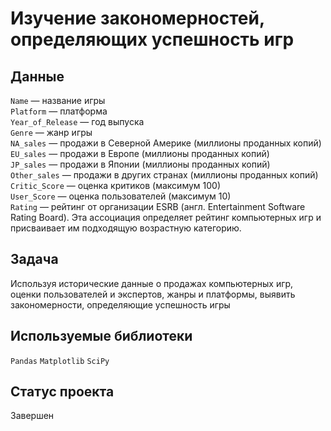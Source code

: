 # Изучение закономерностей, определяющих успешность игр

## Данные

`Name` — название игры\
`Platform` — платформа\
`Year_of_Release` — год выпуска\
`Genre` — жанр игры\
`NA_sales` — продажи в Северной Америке (миллионы проданных копий)\
`EU_sales` — продажи в Европе (миллионы проданных копий)\
`JP_sales` — продажи в Японии (миллионы проданных копий)\
`Other_sales` — продажи в других странах (миллионы проданных копий)\
`Critic_Score` — оценка критиков (максимум 100)\
`User_Score` — оценка пользователей (максимум 10)\
`Rating` — рейтинг от организации ESRB (англ. Entertainment Software Rating Board). Эта ассоциация определяет рейтинг компьютерных игр и присваивает им подходящую возрастную категорию.

## Задача

Используя исторические данные о продажах компьютерных игр, оценки пользователей и экспертов, жанры и платформы, выявить закономерности, определяющие успешность игры

## Используемые библиотеки

`Pandas` `Matplotlib` `SciPy`

## Статус проекта

Завершен

